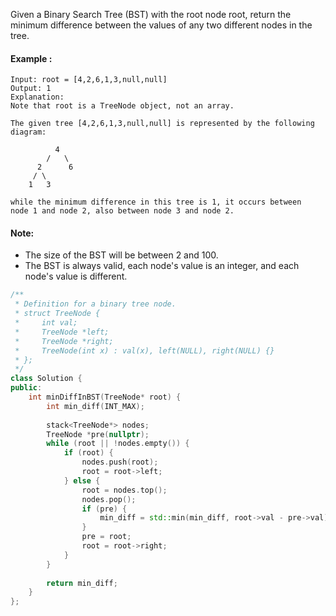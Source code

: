 Given a Binary Search Tree (BST) with the root node root, return the minimum difference between the values of any two different nodes in the tree.

#### Example :

```
Input: root = [4,2,6,1,3,null,null]
Output: 1
Explanation:
Note that root is a TreeNode object, not an array.

The given tree [4,2,6,1,3,null,null] is represented by the following diagram:

          4
        /   \
      2      6
     / \    
    1   3  

while the minimum difference in this tree is 1, it occurs between 
node 1 and node 2, also between node 3 and node 2.
```

#### Note:

* The size of the BST will be between 2 and 100.
* The BST is always valid, each node's value is an integer, and each node's value is different.

```cpp
/**
 * Definition for a binary tree node.
 * struct TreeNode {
 *     int val;
 *     TreeNode *left;
 *     TreeNode *right;
 *     TreeNode(int x) : val(x), left(NULL), right(NULL) {}
 * };
 */
class Solution {
public:
    int minDiffInBST(TreeNode* root) {
        int min_diff(INT_MAX);
        
        stack<TreeNode*> nodes;
        TreeNode *pre(nullptr);
        while (root || !nodes.empty()) {
            if (root) {
                nodes.push(root);
                root = root->left;
            } else {
                root = nodes.top();
                nodes.pop();
                if (pre) {
                    min_diff = std::min(min_diff, root->val - pre->val);
                }
                pre = root;
                root = root->right;
            }
        }
        
        return min_diff;
    }
};
```
